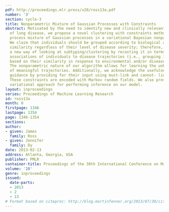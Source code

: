 ```yaml
---
pdf: http://proceedings.mlr.press/v28/ross13a.pdf
number: '3'
section: cycle-3
title: Nonparametric Mixture of Gaussian Processes with Constraints
abstract: Motivated by the need to identify new and clinically relevant categories
  of lung disease, we propose a novel clustering with constraints method using a Dirichlet
  process mixture of Gaussian processes in a variational Bayesian nonparametric framework.
  We claim that individuals should be grouped according to biological and/or genetic
  similarity regardless of their level of disease severity; therefore, we introduce
  a new way of looking at subtyping/clustering by recasting it in terms of discovering
  associations of individuals to disease trajectories (i.e., grouping individuals
  based on their similarity in response to environmental and/or disease causing variables).
  The nonparametric nature of our algorithm allows for learning the unknown number
  of meaningful trajectories. Additionally, we acknowledge the usefulness of expert
  guidance by providing for their input using must-link and cannot- link constraints.
  These constraints are encoded with Markov random fields. We also provide an efficient
  variational approach for performing inference on our model.
layout: inproceedings
series: Proceedings of Machine Learning Research
id: ross13a
month: 0
firstpage: 1346
lastpage: 1354
page: 1346-1354
sections: 
author:
- given: James
  family: Ross
- given: Jennifer
  family: Dy
date: 2013-02-13
address: Atlanta, Georgia, USA
publisher: PMLR
container-title: Proceedings of the 30th International Conference on Machine Learning
volume: '28'
genre: inproceedings
issued:
  date-parts:
  - 2013
  - 2
  - 13
# Format based on citeproc: http://blog.martinfenner.org/2013/07/30/citeproc-yaml-for-bibliographies/
---
```

